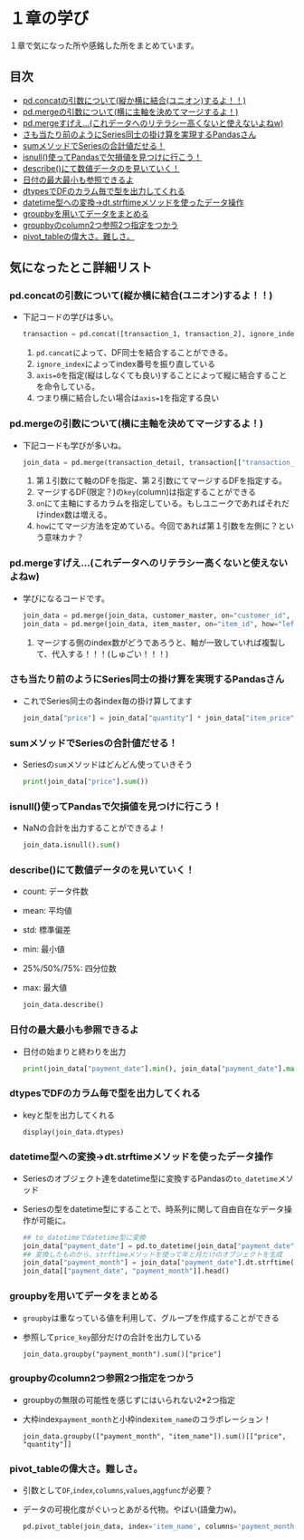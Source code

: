 # １章の学び
１章で気になった所や感銘した所をまとめています。

## 目次
- [pd.concatの引数について(縦か横に結合(ユニオン)するよ！！)](#pdconcatの引数について縦か横に結合ユニオンするよ)
- [pd.mergeの引数について(横に主軸を決めてマージするよ！)](#pdmergeの引数について横に主軸を決めてマージするよ)
- [pd.mergeすげえ…(これデータへのリテラシー高くないと使えないよねw)](#pdmergeすげえこれデータへのリテラシー高くないと使えないよねw)
- [さも当たり前のようにSeries同士の掛け算を実現するPandasさん](#さも当たり前のようにSeries同士の掛け算を実現するPandasさん)
- [sumメソッドでSeriesの合計値だせる！](#sumメソッドでSeriesの合計値だせる)
- [isnull()使ってPandasで欠損値を見つけに行こう！](#isnull使ってPandasで欠損値を見つけに行こう)
- [describe()にて数値データのを見いていく！](#describeにて数値データのを見いていく)
- [日付の最大最小も参照できるよ](#日付の最大最小も参照できるよ)
- [dtypesでDFのカラム毎で型を出力してくれる](#dtypesでDFのカラム毎で型を出力してくれる)
- [datetime型への変換→dt.strftimeメソッドを使ったデータ操作](#datetime型への変換→dtstrftimeメソッドを使ったデータ操作)
- [groupbyを用いてデータをまとめる](#groupbyを用いてデータをまとめる)
- [groupbyのcolumn2つ参照2つ指定をつかう](#groupbyのcolumn2つ参照2つ指定をつかう)
- [pivot_tableの偉大さ。難しさ。](#pivot_tableの偉大さ。難しさ。)

## 気になったとこ詳細リスト

### pd.concatの引数について(縦か横に結合(ユニオン)するよ！！)
- 下記コードの学びは多い。

    ```python:jupyter.py
    transaction = pd.concat([transaction_1, transaction_2], ignore_index=True, axis=0)
    ```

    1. `pd.cancat`によって、DF同士を結合することができる。
    2. `ignore_index`によってindex番号を振り直している
    3. `axis=0`を指定(縦はしなくても良い)することによって縦に結合することを命令している。
    4. つまり横に結合したい場合は`axis=1`を指定する良い

### pd.mergeの引数について(横に主軸を決めてマージするよ！)
- 下記コードも学びが多いね。

    ```python:jupyter.py
    join_data = pd.merge(transaction_detail, transaction[["transaction_id", "payment_date", "customer_id"]], on="transaction_id", how="left")
    ```

    1. 第１引数にて軸のDFを指定、第２引数にてマージするDFを指定する。
    2. マージするDF(限定？)の`key`(column)は指定することができる
    3. `on`にて主軸にするカラムを指定している。もしユニークであればそれだけindex数は増える。
    4. `how`にてマージ方法を定めている。今回であれば第１引数を左側に？という意味カナ？

### pd.mergeすげえ…(これデータへのリテラシー高くないと使えないよねw)
- 学びになるコードです。

    ```python:jupyter.py
    join_data = pd.merge(join_data, customer_master, on="customer_id", how="left")
    join_data = pd.merge(join_data, item_master, on="item_id", how="left")
    ```

    1. マージする側のindex数がどうであろうと、軸が一致していれば複製して、代入する！！！(しゅごい！！！)

### さも当たり前のようにSeries同士の掛け算を実現するPandasさん
- これでSeries同士の各index毎の掛け算してます

    ```python:jupyter.py
    join_data["price"] = join_data["quantity"] * join_data["item_price"]
    ```

### sumメソッドでSeriesの合計値だせる！
- Seriesの`sum`メソッドはどんどん使っていきそう

    ```python:jupyter.py
    print(join_data["price"].sum())
    ```

### isnull()使ってPandasで欠損値を見つけに行こう！
- NaNの合計を出力することができるよ！

    ```python:jupyter.py
    join_data.isnull().sum()
    ```

### describe()にて数値データのを見いていく！
- count: データ件数
- mean: 平均値
- std: 標準偏差
- min: 最小値
- 25%/50%/75%: 四分位数
- max: 最大値

    ```python:jupyter.py
    join_data.describe()
    ```

### 日付の最大最小も参照できるよ
- 日付の始まりと終わりを出力
    ```python:jupyter.py
    print(join_data["payment_date"].min(), join_data["payment_date"].max())
    ```

### dtypesでDFのカラム毎で型を出力してくれる
- keyと型を出力してくれる

    ```python:jupyter.py
    display(join_data.dtypes)
    ```

### datetime型への変換→dt.strftimeメソッドを使ったデータ操作
- Seriesのオブジェクト達をdatetime型に変換するPandasの`to_datetime`メソッド
- Seriesの型をdatetime型にすることで、時系列に関して自由自在なデータ操作が可能に。

    ```python:jupyter.py
    ## to_datetimeでdatetime型に変換
    join_data["payment_date"] = pd.to_datetime(join_data["payment_date"])
    ## 変換したものから、strftimeメソッドを使って年と月だけのオブジェクトを生成
    join_data["payment_month"] = join_data["payment_date"].dt.strftime("%Y%m")
    join_data[["payment_date", "payment_month"]].head()
    ```

### groupbyを用いてデータをまとめる
- `groupby`は重なっている値を利用して、グループを作成することができる
- 参照して`price_key`部分だけの合計を出力している

    ```python:jupyter
    join_data.groupby("payment_month").sum()["price"]
    ```

### groupbyのcolumn2つ参照2つ指定をつかう
- groupbyの無限の可能性を感じずにはいられない2*2つ指定
- 大枠index`payment_month`と小枠index`item_name`のコラボレーション！

    ```python:jupyter
    join_data.groupby(["payment_month", "item_name"]).sum()[["price", "quantity"]]
    ```

### pivot_tableの偉大さ。難しさ。
- 引数として`DF`,`index`,`columns`,`values`,`aggfunc`が必要？
- データの可視化度がぐいっとあがる代物。やばい(語彙力w)。

    ```python:jupyter.py
    pd.pivot_table(join_data, index='item_name', columns='payment_month', values=['price', 'quantity'], aggfunc='sum')
    ```
